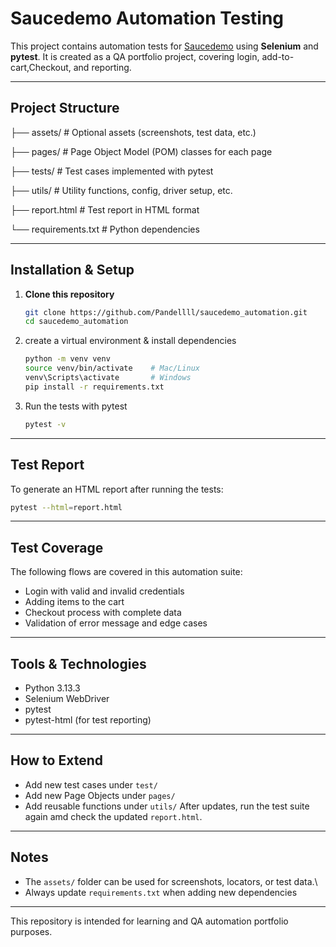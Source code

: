 # Saucedemo Automation Testing

This project contains automation tests for [Saucedemo](https://www.saucedemo.com/) using **Selenium** and **pytest**.
It is created as a QA portfolio project, covering login, add-to-cart,Checkout, and reporting.

---

## Project Structure

├── assets/ # Optional assets (screenshots, test data, etc.)

├── pages/ # Page Object Model (POM) classes for each page

├── tests/ # Test cases implemented with pytest

├── utils/ # Utility functions, config, driver setup, etc.

├── report.html # Test report in HTML format

└── requirements.txt # Python dependencies

---

## Installation & Setup

1. **Clone this repository**
   ```bash
   git clone https://github.com/Pandellll/saucedemo_automation.git
   cd saucedemo_automation
   ```

2. create a virtual environment & install dependencies
   ```bash
   python -m venv venv
   source venv/bin/activate    # Mac/Linux
   venv\Scripts\activate       # Windows
   pip install -r requirements.txt
   ```

3. Run the tests with pytest
   ```bash
   pytest -v
   ```

---

## Test Report

To generate an HTML report after running the tests:
```bash
pytest --html=report.html
```

---

## Test Coverage

The following flows are covered in this automation suite:
- Login with valid and invalid credentials
- Adding items to the cart
- Checkout process with complete data
- Validation of error message and edge cases

---

## Tools & Technologies

- Python 3.13.3
- Selenium WebDriver
- pytest
- pytest-html (for test reporting)

---

## How to Extend

- Add new test cases under `test/`
- Add new Page Objects under `pages/`
- Add reusable functions under `utils/`
After updates, run the test suite again amd check the updated `report.html`.

--- 

## Notes

- The `assets/` folder can be used for screenshots, locators, or test data.\
- Always update `requirements.txt` when adding new dependencies

---

This repository is intended for learning and QA automation portfolio purposes.
